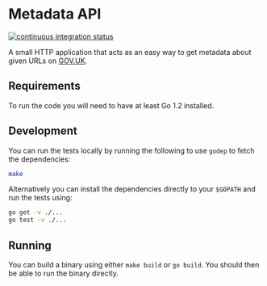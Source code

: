 # Metadata API

[![continuous integration status](https://travis-ci.org/alphagov/metadata-api.svg?branch=master)](http://travis-ci.org/alphagov/metadata-api)

A small HTTP application that acts as an easy way to get metadata
about given URLs on [GOV.UK](https://www.gov.uk/).

## Requirements

To run the code you will need to have at least Go 1.2 installed.

## Development

You can run the tests locally by running the following to use `godep`
to fetch the dependencies:

```bash
make
```

Alternatively you can install the dependencies directly to your
`$GOPATH` and run the tests using:

```bash
go get -v ./...
go test -v ./...
```

## Running

You can build a binary using either `make build` or `go build`. You
should then be able to run the binary directly.
